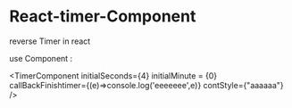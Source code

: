 # React-timer-Component
reverse Timer in react


use Component :


<TimerComponent
initialSeconds={4}
initialMinute = {0}
callBackFinishtimer={(e)=>console.log('eeeeeee',e)}
contStyle={"aaaaaa"}
/>
